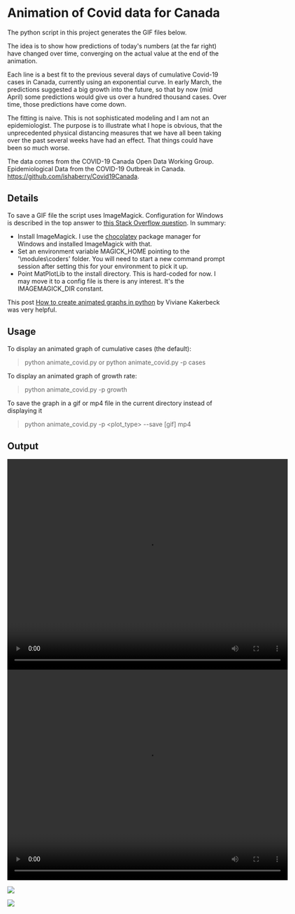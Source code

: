 # Animation of Covid data for Canada

The python script in this project generates the GIF files below. 

The idea is to show how predictions of today's numbers (at the far right) have changed over time, converging on the actual value at the end of the animation.

Each line is a best fit to the previous several days of cumulative Covid-19 cases in Canada, currently using an exponential curve. In early March, the predictions suggested a big growth into the future, so that by now (mid April) some predictions would give us over a hundred thousand cases. Over time, those predictions have come down.

The fitting is naive. This is not sophisticated modeling and I am not an epidemiologist. The purpose is to illustrate what I hope is obvious, that the unprecedented physical distancing measures that we have all been taking over the past several weeks have had an effect. That things could have been so much worse.

The data comes from the COVID-19 Canada Open Data Working Group. Epidemiological Data from the COVID-19 Outbreak in Canada. https://github.com/ishaberry/Covid19Canada. 


## Details

To save a GIF file the script uses ImageMagick. Configuration for Windows is described in the top answer to [this Stack Overflow question](https://stackoverflow.com/questions/23417487/aving-a-matplotlib-animation-with-imagemagick-and-without-ffmpeg-or-mencoder/42565258#42565258). In summary:

- Install ImageMagick. I use the [chocolatey](https://chocolatey.org/) package manager for Windows and installed ImageMagick with that.
- Set an environment variable MAGICK_HOME pointing to the '<your-install-dir>\modules\coders' folder. You will need to start a new command prompt session after setting this for your environment to pick it up.
- Point MatPlotLib to the install directory. This is hard-coded for now. I may move it to a config file is there is any interest. It's the IMAGEMAGICK_DIR constant.

This post [How to create animated graphs in python](https://towardsdatascience.com/how-to-create-animated-graphs-in-python-bb619cc2dec1) by Viviane Kakerbeck was very helpful. 

## Usage

To display an animated graph of cumulative cases (the default):

> python animate_covid.py
or
> python animate_covid.py -p cases

To display an animated graph of growth rate:

> python animate_covid.py -p growth

To save the graph in a gif or mp4 file in the current directory instead of displaying it

> python animate_covid.py -p <plot_type> --save [gif] mp4

## Output

<video width="640" height="480" autoplay controls>
  <source src="covid_cases.mp4" type="video/mp4">
  <source src="movie.ogg" type="video/ogg">
  Your browser does not support the video tag.
</video>

<video width="640" height="480" autoplay controls>
  <source src="covid_growth.mp4" type="video/mp4">
  <source src="movie.ogg" type="video/ogg">
  Your browser does not support the video tag.
</video>

![](covid_cases.gif)

![](covid_growth.gif)
